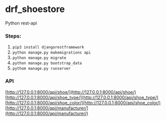 # drf_shoestore
Python rest-api

### Steps:
1. `pip3 install djangorestframework`
2. `python manage.py makemigrations api`
3. `python manage.py migrate`
4. `python manage.py bootstrap_data`
4. `pythom manage.py runserver`

### API
[http://127.0.0.1:8000/api/shoe/](http://127.0.0.1:8000/api/shoe/)
[http://127.0.0.1:8000/api/shoe_type/](http://127.0.0.1:8000/api/shoe_type/)
[http://127.0.0.1:8000/api/shoe_color/](http://127.0.0.1:8000/api/shoe_color/)
[http://127.0.0.1:8000/api/manufacturer/](http://127.0.0.1:8000/api/manufacturer/)
